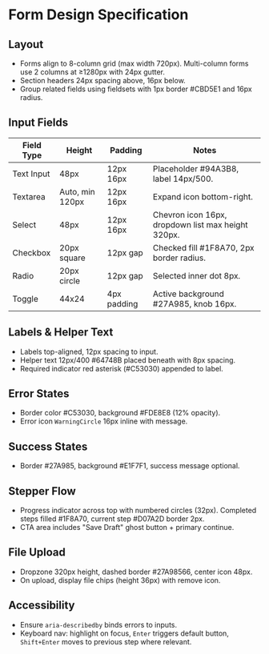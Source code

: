 # Form Design Specification

## Layout
- Forms align to 8-column grid (max width 720px). Multi-column forms use 2 columns at ≥1280px with 24px gutter.
- Section headers 24px spacing above, 16px below.
- Group related fields using fieldsets with 1px border #CBD5E1 and 16px radius.

## Input Fields
| Field Type | Height | Padding | Notes |
|------------|--------|---------|-------|
| Text Input | 48px | 12px 16px | Placeholder #94A3B8, label 14px/500. |
| Textarea | Auto, min 120px | 12px 16px | Expand icon bottom-right. |
| Select | 48px | 12px 16px | Chevron icon 16px, dropdown list max height 320px. |
| Checkbox | 20px square | 12px gap | Checked fill #1F8A70, 2px border radius. |
| Radio | 20px circle | 12px gap | Selected inner dot 8px. |
| Toggle | 44x24 | 4px padding | Active background #27A985, knob 16px. |

## Labels & Helper Text
- Labels top-aligned, 12px spacing to input.
- Helper text 12px/400 #64748B placed beneath with 8px spacing.
- Required indicator red asterisk (#C53030) appended to label.

## Error States
- Border color #C53030, background #FDE8E8 (12% opacity).
- Error icon `WarningCircle` 16px inline with message.

## Success States
- Border #27A985, background #E1F7F1, success message optional.

## Stepper Flow
- Progress indicator across top with numbered circles (32px). Completed steps filled #1F8A70, current step #D07A2D border 2px.
- CTA area includes "Save Draft" ghost button + primary continue.

## File Upload
- Dropzone 320px height, dashed border #27A98566, center icon 48px.
- On upload, display file chips (height 36px) with remove icon.

## Accessibility
- Ensure `aria-describedby` binds errors to inputs.
- Keyboard nav: highlight on focus, `Enter` triggers default button, `Shift+Enter` moves to previous step where relevant.

